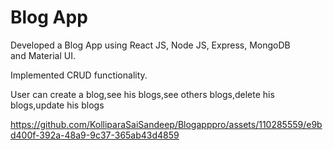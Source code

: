 # Blog App
Developed a Blog App using React JS, Node JS, Express, MongoDB and Material UI.

Implemented CRUD functionality.

User can create a blog,see his blogs,see others blogs,delete his blogs,update his blogs

https://github.com/KolliparaSaiSandeep/Blogapppro/assets/110285559/e9bd400f-392a-48a9-9c37-365ab43d4859
